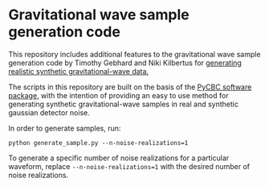 # Gravitational wave sample generation code

This repository includes additional features to the gravitational wave sample generation code by Timothy Gebhard and Niki Kilbertus for [generating realistic synthetic gravitational-wave data.](https://github.com/timothygebhard/ggwd/)

The scripts in this repository are built on the basis of the [PyCBC software package](https://pycbc.org/), with the intention of providing an easy to use method for generating synthetic gravitational-wave samples in real and synthetic gaussian detector noise.

In order to generate samples, run:

```
python generate_sample.py --n-noise-realizations=1
```
To generate a specific number of noise realizations for a particular waveform, replace ```--n-noise-realizations=1``` with the desired number of noise realizations.
